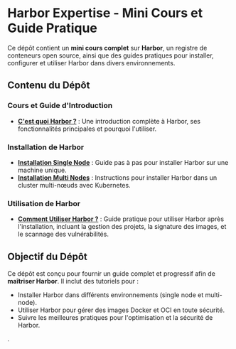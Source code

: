 # Harbor Expertise - Mini Cours et Guide Pratique

Ce dépôt contient un **mini cours complet** sur **Harbor**, un registre de conteneurs open source, ainsi que des guides pratiques pour installer, configurer et utiliser Harbor dans divers environnements.

## Contenu du Dépôt

### Cours et Guide d'Introduction

- **[C'est quoi Harbor ?](what_is_harbor.md)** : Une introduction complète à Harbor, ses fonctionnalités principales et pourquoi l'utiliser.
  
### Installation de Harbor

- **[Installation Single Node](single_node_installation.md)** : Guide pas à pas pour installer Harbor sur une machine unique.
- **[Installation Multi Nodes](multi_node_installation.md)** : Instructions pour installer Harbor dans un cluster multi-nœuds avec Kubernetes.

### Utilisation de Harbor

- **[Comment Utiliser Harbor ?](how_to_use_harbor.md)** : Guide pratique pour utiliser Harbor après l'installation, incluant la gestion des projets, la signature des images, et le scannage des vulnérabilités.

## Objectif du Dépôt

Ce dépôt est conçu pour fournir un guide complet et progressif afin de **maîtriser Harbor**. Il inclut des tutoriels pour :

- Installer Harbor dans différents environnements (single node et multi-node).
- Utiliser Harbor pour gérer des images Docker et OCI en toute sécurité.
- Suivre les meilleures pratiques pour l'optimisation et la sécurité de Harbor.

.
